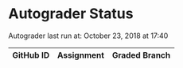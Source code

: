 # Autograder Status
Autograder last run at: October 23, 2018 at 17:40

| GitHub ID | Assignment | Graded Branch |
|-----------|------------|---------------|
